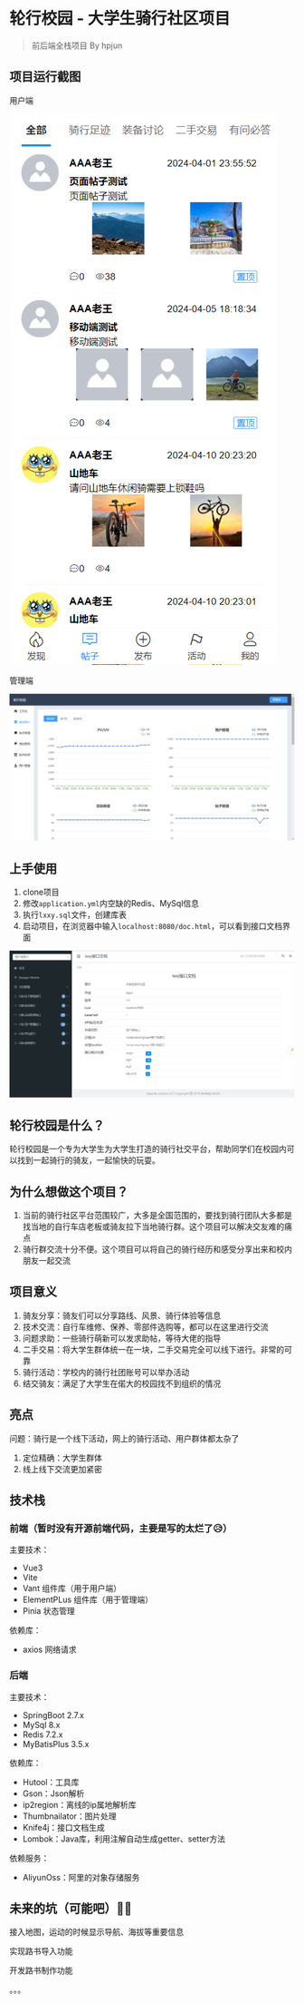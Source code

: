 # 轮行校园 - 大学生骑行社区项目

> 前后端全栈项目 By hpjun



## 项目运行截图

用户端

<img src="./doc/assets/user.png" alt="用户界面" />

管理端

![管理员界面](.\doc\assets\admin.PNG)



## 上手使用

1. clone项目
2. 修改`application.yml`内空缺的Redis、MySql信息
3. 执行`lxxy.sql`文件，创建库表
4. 启动项目，在浏览器中输入`localhost:8080/doc.html`，可以看到接口文档界面

![knife4j](.\doc\assets\knife4j.PNG)



## 轮行校园是什么？

轮行校园是一个专为大学生为大学生打造的骑行社交平台，帮助同学们在校园内可以找到一起骑行的骑友，一起愉快的玩耍。



## 为什么想做这个项目？

1. 当前的骑行社区平台范围较广，大多是全国范围的，要找到骑行团队大多都是找当地的自行车店老板或骑友拉下当地骑行群。这个项目可以解决交友难的痛点
2. 骑行群交流十分不便。这个项目可以将自己的骑行经历和感受分享出来和校内朋友一起交流


## 项目意义

1. 骑友分享：骑友们可以分享路线、风景、骑行体验等信息
2. 技术交流：自行车维修、保养、零部件选购等，都可以在这里进行交流
3. 问题求助：一些骑行萌新可以发求助帖，等待大佬的指导
4. 二手交易：将大学生群体统一在一块，二手交易完全可以线下进行。非常的可靠
5. 骑行活动：学校内的骑行社团账号可以举办活动
6. 结交骑友：满足了大学生在偌大的校园找不到组织的情况



## 亮点

问题：骑行是一个线下活动，网上的骑行活动、用户群体都太杂了

1. 定位精确：大学生群体
2. 线上线下交流更加紧密



## 技术栈

### 前端（暂时没有开源前端代码，主要是写的太烂了😥）

主要技术：

- Vue3
- Vite
- Vant 组件库（用于用户端）
- ElementPLus 组件库（用于管理端）
- Pinia 状态管理

依赖库：

- axios 网络请求

### 后端

主要技术：

- SpringBoot 2.7.x
- MySql 8.x
- Redis 7.2.x
- MyBatisPlus 3.5.x

依赖库：

- Hutool：工具库
- Gson：Json解析
- ip2region：离线的ip属地解析库
- Thumbnailator：图片处理
- Knife4j：接口文档生成
- Lombok：Java库，利用注解自动生成getter、setter方法

依赖服务：

- AliyunOss：阿里的对象存储服务







## 未来的坑（可能吧）🎉✨

接入地图，运动的时候显示导航、海拔等重要信息

实现路书导入功能

开发路书制作功能

。。。


